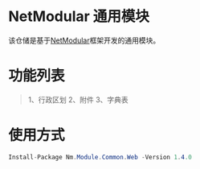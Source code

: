 # NetModular 通用模块

该仓储是基于[NetModular](https://github.com/iamoldli/NetModular)框架开发的通用模块。

# 功能列表

> 1、行政区划
> 2、附件
> 3、字典表

# 使用方式

```csharp
Install-Package Nm.Module.Common.Web -Version 1.4.0
```